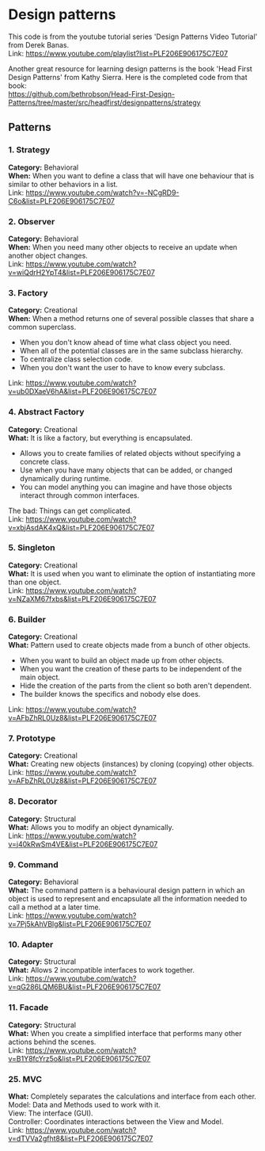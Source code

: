# Design patterns

This code is from the youtube tutorial series 'Design Patterns Video Tutorial' from Derek Banas.  
Link: https://www.youtube.com/playlist?list=PLF206E906175C7E07

Another great resource for learning design patterns is the book 'Head First Design Patterns' from Kathy Sierra.
Here is the completed code from that book:  
https://github.com/bethrobson/Head-First-Design-Patterns/tree/master/src/headfirst/designpatterns/strategy

## Patterns

### 1. Strategy
**Category:** Behavioral  
**When:** When you want to define a class that will have one behaviour that is similar to other behaviors in a list.  
Link: https://www.youtube.com/watch?v=-NCgRD9-C6o&list=PLF206E906175C7E07

### 2. Observer
**Category:** Behavioral  
**When:** When you need many other objects to receive an update when another object changes.  
Link: https://www.youtube.com/watch?v=wiQdrH2YpT4&list=PLF206E906175C7E07

### 3. Factory
**Category:** Creational  
**When:** When a method returns one of several possible classes that share a common superclass.  
- When you don't know ahead of time what class object you need.
- When all of the potential classes are in the same subclass hierarchy.
- To centralize class selection code.
- When you don't want the user to have to know every subclass.

Link: https://www.youtube.com/watch?v=ub0DXaeV6hA&list=PLF206E906175C7E07

### 4. Abstract Factory
**Category:** Creational  
**What:** It is like a factory, but everything is encapsulated.  
- Allows you to create families of related objects without specifying a concrete class.
- Use when you have many objects that can be added, or changed dynamically during runtime.
- You can model anything you can imagine and have those objects interact through common interfaces.

The bad: Things can get complicated.  
Link: https://www.youtube.com/watch?v=xbjAsdAK4xQ&list=PLF206E906175C7E07

### 5. Singleton
**Category:** Creational  
**What:** It is used when you want to eliminate the option of instantiating more than one object.  
Link: https://www.youtube.com/watch?v=NZaXM67fxbs&list=PLF206E906175C7E07

### 6. Builder
**Category:** Creational  
**What:** Pattern used to create objects made from a bunch of other objects.
- When you want to build an object made up from other objects.
- When you want the creation of these parts to be independent of the main object.
- Hide the creation of the parts from the client so both aren't dependent.
- The builder knows the specifics and nobody else does.  

Link: https://www.youtube.com/watch?v=AFbZhRL0Uz8&list=PLF206E906175C7E07

### 7. Prototype
**Category:** Creational  
**What:** Creating new objects (instances) by cloning (copying) other objects.  
Link: https://www.youtube.com/watch?v=AFbZhRL0Uz8&list=PLF206E906175C7E07

### 8. Decorator
**Category:** Structural  
**What:** Allows you to modify an object dynamically.  
Link: https://www.youtube.com/watch?v=j40kRwSm4VE&list=PLF206E906175C7E07

### 9. Command
**Category:** Behavioral  
**What:** The command pattern is a behavioural design pattern in which an object is used to represent and encapsulate all the information needed to call a method at a later time.  
Link: https://www.youtube.com/watch?v=7Pj5kAhVBlg&list=PLF206E906175C7E07

### 10. Adapter
**Category:** Structural  
**What:** Allows 2 incompatible interfaces to work together.  
Link: https://www.youtube.com/watch?v=qG286LQM6BU&list=PLF206E906175C7E07

### 11. Facade
**Category:** Structural  
**What:** When you create a simplified interface that performs many other actions behind the scenes.  
Link: https://www.youtube.com/watch?v=B1Y8fcYrz5o&list=PLF206E906175C7E07



### 25. MVC
**What:** Completely separates the calculations and interface from each other.  
Model: Data and Methods used to work with it.  
View: The interface (GUI).  
Controller: Coordinates interactions between the View and Model.  
Link: https://www.youtube.com/watch?v=dTVVa2gfht8&list=PLF206E906175C7E07